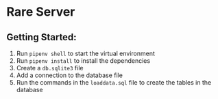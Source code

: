 # Rare Server
<!-- TODO: Add a description of the Rare application -->
<!-- Appears to be a social media or news application for users to sign in, subscribe to news organizations or individuals, react, comment, tag, and make posts on them. -->

## Getting Started:
1. Run `pipenv shell` to start the virtual environment
1. Run `pipenv install` to install the dependencies
1. Create a `db.sqlite3` file
1. Add a connection to the database file
1. Run the commands in the `loaddata.sql` file to create the tables in the database
<!-- TODO: As more of the project is filled in add the other steps to get this project running -->

